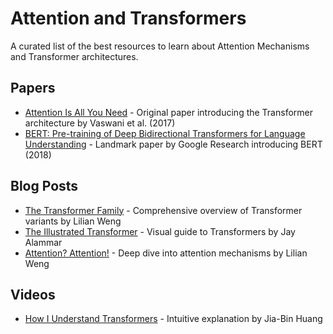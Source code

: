 # Attention and Transformers

A curated list of the best resources to learn about Attention Mechanisms and Transformer architectures.

## Papers
- [Attention Is All You Need](http://papers.nips.cc/paper/7181-attention-is-all-you-need.pdf) - Original paper introducing the Transformer architecture by Vaswani et al. (2017)
- [BERT: Pre-training of Deep Bidirectional Transformers for Language Understanding](https://ai.googleblog.com/2017/08/transformer-novel-neural-network.html) - Landmark paper by Google Research introducing BERT (2018)

## Blog Posts
- [The Transformer Family](https://lilianweng.github.io/posts/2020-04-07-the-transformer-family/) - Comprehensive overview of Transformer variants by Lilian Weng
- [The Illustrated Transformer](https://lilianweng.github.io/posts/2018-06-24-attention/) - Visual guide to Transformers by Jay Alammar
- [Attention? Attention!](https://jalammar.github.io/illustrated-transformer/) - Deep dive into attention mechanisms by Lilian Weng

## Videos
- [How I Understand Transformers](https://www.youtube.com/watch?v=rcWMRA9E5RI) - Intuitive explanation by Jia-Bin Huang
